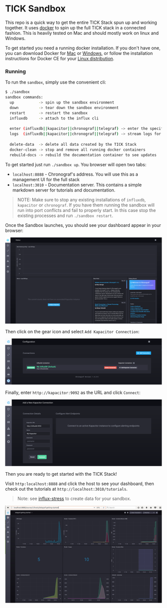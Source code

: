 # TICK Sandbox

This repo is a quick way to get the entire TICK Stack spun up and working together. It uses [docker](https://www.docker.com/) to spin up the full TICK stack in a connected fashion. This is heavily tested on Mac and should mostly work on linux and Windows.

To get started you need a running docker installation. If you don't have one, you can download Docker for [Mac](https://www.docker.com/docker-mac) or [Windows](https://www.docker.com/docker-windows), or follow the installation instructions for Docker CE for your [Linux distribution](https://docs.docker.com/engine/installation/#server).

### Running 

To run the `sandbox`, simply use the convenient cli:

```bash
$ ./sandbox
sandbox commands:
  up           -> spin up the sandbox environment
  down         -> tear down the sandbox environment
  restart      -> restart the sandbox
  influxdb     -> attach to the influx cli
  
  enter (influxdb||kapacitor||chronograf||telegraf) -> enter the specified container
  logs  (influxdb||kapacitor||chronograf||telegraf) -> stream logs for the specified container
  
  delete-data  -> delete all data created by the TICK Stack
  docker-clean -> stop and remove all running docker containers
  rebuild-docs -> rebuild the documentation container to see updates
```

To get started just run `./sandbox up`. You browser will open two tabs:

- `localhost:8888` - Chronograf's address. You will use this as a management UI for the full stack
- `localhost:3010` - Documentation server. This contains a simple markdown server for tutorials and documentation.

> NOTE: Make sure to stop any existing installations of `influxdb`, `kapacitor` or `chronograf`. If you have them running the sandbox will run into port conflicts and fail to properly start. In this case stop the existing processes and run `./sandbox restart`.

Once the Sandbox launches, you should see your dashboard appear in your browser:

![Dashboard](./documentation/static/images/landing-page.png)

Then click on the gear icon and select `Add Kapacitor Connection`:

![Kapacitor Configuration](./documentation/static/images/kapacitor-config.png)

Finally, enter `http://kapacitor:9092` as the URL and click `Connect`:

![Kapacitor Configuration](./documentation/static/images/configure-kapacitor.png)

Then you are ready to get started with the TICK Stack!

Visit `http:localhost:8888` and click the host to see your dashboard, then check out the tutorials at `http://localhost:3010/tutorials`.

>Note: see [influx-stress](https://github.com/influxdata/influx-stress) to create data for your sandbox. 
>

![Dashboard](./documentation/static/images/sandbox_dashboard.jpg)
